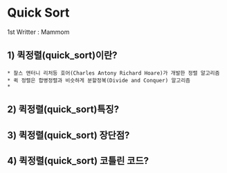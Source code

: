 # Quick Sort
1st Writter : Mammom

## 1) 퀵정렬(quick_sort)이란?
~~~
* 찰스 앤터니 리처등 호어(Charles Antony Richard Hoare)가 개발한 정렬 알고리즘
* 퀵 정렬은 합병정렬과 비슷하게 분할정복(Divide and Conquer) 알고리즘
* 
~~~
## 2) 퀵정렬(quick_sort)특징?

## 3) 퀵정렬(quick_sort) 장단점?

## 4) 퀵정렬(quick_sort) 코틀린 코드?
